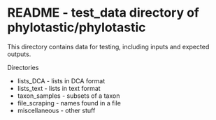 # README - test_data directory of phylotastic/phylotastic

This directory contains data for testing, including inputs and expected outputs.  

Directories
* lists\_DCA - lists in DCA format 
* lists\_text - lists in text format
* taxon\_samples - subsets of a taxon
* file\_scraping - names found in a file
* miscellaneous - other stuff 